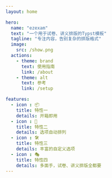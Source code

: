 ```yaml
---
layout: home

hero:
  name: "ezexam"
  text: "一个用于试卷、讲义排版的Typst模板"
  tagline: "专注内容，告别复杂的排版格式"
  image:
    src: /show.png
  actions:
    - theme: brand
      text: 使用指南
      link: /about
    - theme: alt
      text: 参考
      link: /setup

features:
  - icon : 📦
    title: 特性一
    details: 开箱即用
  - icon : 🤖
    title: 特性二
    details: 选项自动排列
  - icon : 🛠️
    title: 特性三
    details: 丰富的自定义选项
  - icon : 🎭
    title: 特性四
    details: 多面手，试卷、讲义排版全都要
---
```


